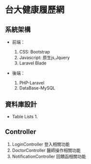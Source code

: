 # 台大健康履歷網  

## 系統架構
* 前端：  
    1. CSS: Bootstrap  
    2. Javascript: 原生js,Jquery  
    3. Laravel Blade  

* 後端：  
    1. PHP-Laravel  
    2. DataBase-MySQL  

## 資料庫設計
* Table Lists
    1. 
    

## Controller
1. LoginController 登入相關功能
2. DoctorController 醫師操作相關功能
3. NotificationController 回饋函相關功能

